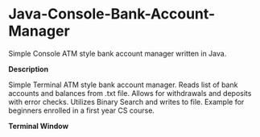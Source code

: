 # Java-Console-Bank-Account-Manager
Simple Console ATM style bank account manager written in Java. 

**Description**

Simple Terminal ATM style bank account manager.
Reads list of bank accounts and balances from .txt file. Allows for withdrawals and deposits with error checks.
Utilizes Binary Search and writes to file.
Example for beginners enrolled in a first year CS course.

**Terminal Window**
